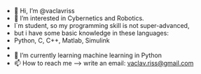- 👋 Hi, I’m @vaclavriss
- 👀 I’m interested in Cybernetics and Robotics. 
-    I`m student, so my programming skill is not super-advanced,
-    but i have some basic knowledge in these languages:
-    Python, C, C++, Matlab, Simulink
-  
- 🌱 I’m currently learning machine learning in Python 
- 📫 How to reach me --> write an email: vaclav.riss@gmail.com

<!---
vaclavriss/vaclavriss is a ✨ special ✨ repository because its `README.md` (this file) appears on your GitHub profile.
You can click the Preview link to take a look at your changes.
--->
